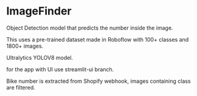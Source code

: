 # ImageFinder
Object Detection model that predicts the number inside the image.

This uses a pre-trained dataset made in Roboflow with 100+ classes and 1800+ images. 

Ultralytics YOLOV8 model.

for the app with UI use streamlit-ui branch.

Bike number is extracted from Shopify webhook, images containing class are filtered.